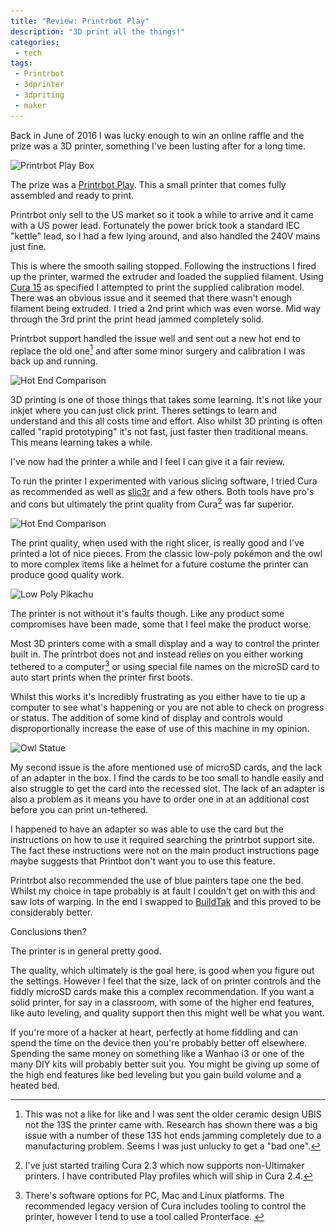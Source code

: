 ```yaml
---
title: "Review: Printrbot Play"
description: "3D print all the things!"
categories:
 - tech
tags:
 - Printrbot
 - 3dprinter
 - 3dpriting
 - maker
---
```

Back in June of 2016 I was lucky enough to win an online raffle and the prize was a 3D printer, something I've been lusting after for a long time.

<img class="padded center"
		alt="Printrbot Play Box"
		src="/images/2016-12-01-printrbot-play/IMG_7308.jpg"
	  srcset="/images/2016-12-01-printrbot-play/IMG_7308.jpg 1x, /images/2016-12-01-printrbot-play/IMG_7308.jpg 2x" />

The prize was a [Printrbot Play][pbp].  This a small printer that comes fully assembled and ready to print.  

Printrbot only sell to the US market so it took a while to arrive and it came with a US power lead.  Fortunately the power brick took a standard IEC "kettle" lead, so I had a few lying around, and also handled the 240V mains just fine.

This is where the smooth sailing stopped.  Following the instructions I fired up the printer, warmed the extruder and loaded the supplied filament.  Using [Cura 15][cura] as specified I attempted to print the supplied calibration model. There was an obvious issue and it seemed that there wasn't enough filament being extruded.  I tried a 2nd print which was even worse.  Mid way through the 3rd print the print head jammed completely solid.

Printrbot support handled the issue well and sent out a new hot end to replace the old one[^pbp1] and after some minor surgery and calibration I was back up and running.

<img class="padded center"
		alt="Hot End Comparison"
		src="/images/2016-12-01-printrbot-play/CJP20160706-17027.jpg"
	  srcset="/images/2016-12-01-printrbot-play/CJP20160706-17027.jpg 1x, /images/2016-12-01-printrbot-play/CJP20160706-17027-2x.jpg 2x" />

3D printing is one of those things that takes some learning.  It's not like your inkjet where you can just click print.  Theres settings to learn and understand and this all costs time and effort.  Also whilst 3D printing is often called "rapid prototyping" it's not fast, just faster then traditional means.  This means learning takes a while.

I've now had the printer a while and I feel I can give it a fair review.  

To run the printer I experimented with various slicing software, I tried Cura as recommended as well as [slic3r] and a few others.  Both tools have pro's and cons but ultimately the print quality from Cura[^pbp2] was far superior.

<img class="padded center"
		alt="Hot End Comparison"
		src="/images/2016-12-01-printrbot-play/IMG_7918.jpg"
	  srcset="/images/2016-12-01-printrbot-play/IMG_7918.jpg 1x, /images/2016-12-01-printrbot-play/IMG_7918-x2.jpg 2x" />

The print quality, when used with the right slicer, is really good and I've printed a lot of nice pieces.  From the classic low-poly pokémon and the owl to more complex items like a helmet for a future costume the printer can produce good quality work.

<img class="padded center"
		alt="Low Poly Pikachu"
		src="/images/2016-12-01-printrbot-play/IMG_7463.jpg"
	  srcset="/images/2016-12-01-printrbot-play/IMG_7463.jpg 1x, /images/2016-12-01-printrbot-play/IMG_7463-x2.jpg 2x" />

The printer is not without it's faults though.  Like any product some compromises have been made, some that I feel make the product worse.

Most 3D printers come with a small display and a way to control the printer built in.  The printrbot does not and instead relies on you either working tethered to a computer[^pbp3] or using special file names on the microSD card to auto start prints when the printer first boots.  

Whilst this works it's incredibly frustrating as you either have to tie up a computer to see what's happening or you are not able to check on progress or status.  The addition of some kind of display and controls would disproportionally increase the ease of use of this machine in my opinion.

<img class="padded center"
		alt="Owl Statue"
		src="/images/2016-12-01-printrbot-play/IMG_7473.jpg"
	  srcset="/images/2016-12-01-printrbot-play/IMG_7473.jpg 1x, /images/2016-12-01-printrbot-play/IMG_7473-x2.jpg 2x" />

My second issue is the afore mentioned use of microSD cards, and the lack of an adapter in the box.  I find the cards to be too small to handle easily and also struggle to get the card into the recessed slot.  The lack of an adapter is also a problem as it means you have to order one in at an additional cost before you can print un-tethered.  

I happened to have an adapter so was able to use the card but the instructions on how to use it required searching the printrbot support site.  The fact these instructions were not on the main product instructions page maybe suggests that Printbot don't want you to use this feature.

Printrbot also recommended the use of blue painters tape one the bed.  Whilst my choice in tape probably is at fault I couldn't get on with this and saw lots of warping.  In the end I swapped to [BuildTak][bt] and this proved to be considerably better.

Conclusions then?

The printer is in general pretty good.  

The quality, which ultimately is the goal here, is good when you figure out the settings. However I feel that the size, lack of on printer controls and the fiddly microSD cards make this a complex recommendation.  If you want a solid printer, for say in a classroom, with some of the higher end features, like auto leveling, and quality support then this might well be what you want.  

If you're more of a hacker at heart, perfectly at home fiddling and can spend the time on the device then you're probably better off elsewhere.  Spending the same money on something like a Wanhao i3 or one of the many DIY kits will probably better suit you.  You might be giving up some of the high end features like bed leveling but you gain build volume and a heated bed.

[pbp]: https://printrbot.com/shop/assembled-printrbot-play/
[cura]: https://ultimaker.com/en/products/cura-software/list
[slic3r]: http://slic3r.org/
[bt]: http://amzn.to/2g320Ex

[^pbp1]: This was not a like for like and I was sent the older ceramic design UBIS not the 13S the printer came with.  Research has shown there was a big issue with a number of these 13S hot ends jamming completely due to a manufacturing problem.  Seems I was just unlucky to get a "bad one".
[^pbp2]: I've just started trailing Cura 2.3 which now supports non-Ultimaker printers. I have contributed Play profiles which will ship in Cura 2.4.
[^pbp3]: There's software options for PC, Mac and Linux platforms.  The recommended legacy version of Cura includes tooling to control the printer, however I tend to use a tool called Pronterface.
 

